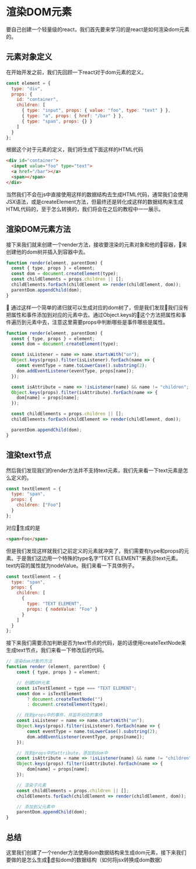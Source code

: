 # 渲染DOM元素

要自己创建一个轻量级的react，我们首先要来学习的是react是如何渲染dom元素的。

## 元素对象定义

在开始开发之前，我们先回顾一下react对于dom元素的定义。

``` js
const element = {
  type: "div",
  props: {
    id: "container",
    children: [
      { type: "input", props: { value: "foo", type: "text" } },
      { type: "a", props: { href: "/bar" } },
      { type: "span", props: {} }
    ]
  }
};
```

根据这个对于元素的定义，我们将生成下面这样的HTML代码

``` html
<div id="container">
  <input value="foo" type="text">
  <a href="/bar"></a>
  <span></span>
</div>
```

当然我们不会在js中直接使用这样的数据结构去生成HTML代码，通常我们会使用JSX语法，或是createElement方法，但最终还是转化成这样的数据结构来生成HTML代码的，至于怎么转换的，我们将会在之后的教程中一一展示。

## 渲染DOM元素方法

接下来我们就来创建一个render方法，接收要渲染的元素对象和他的容器，来创建他的dom树并插入到容器中去。

``` js
function render(element, parentDom) {
  const { type, props } = element;
  const dom = document.createElement(type);
  const childElements = props.children || [];
  childElements.forEach(childElement => render(childElement, dom));
  parentDom.appendChild(dom);
}
```

通过这样一个简单的递归就可以生成对应的dom树了，但是我们发现我们没有把属性和事件添加到对应的元素中去。通过Object.keys的这个方法把属性和事件遍历到元素中去，注意这里需要props中判断哪些是事件哪些是属性。

``` js
function render(element, parentDom) {
  const { type, props } = element;
  const dom = document.createElement(type);

  const isListener = name => name.startsWith("on");
  Object.keys(props).filter(isListener).forEach(name => {
    const eventType = name.toLowerCase().substring(2);
    dom.addEventListener(eventType, props[name]);
  });

  const isAttribute = name => !isListener(name) && name != "children";
  Object.keys(props).filter(isAttribute).forEach(name => {
    dom[name] = props[name];
  });

  const childElements = props.children || [];
  childElements.forEach(childElement => render(childElement, dom));

  parentDom.appendChild(dom);
}
```

## 渲染text节点

然后我们发现我们的render方法并不支持text元素，我们先来看一下text元素是怎么定义的。

``` js
const textElement = {
  type: "span",
  props: {
    children: ["Foo"]
  }
};
```

对应生成的是

``` html
<span>Foo</span>
```

但是我们发现这样就我们之前定义的元素就冲突了，我们需要有type和props的元素。于是我们这边用一个特殊的type名字“TEXT ELEMENT”来表示text元素。text内容的属性就为nodeValue。我们来看一下具体例子。

``` js
const textElement = {
  type: "span",
  props: {
    children: [
      {
        type: "TEXT ELEMENT",
        props: { nodeValue: "Foo" }
      }
    ]
  }
};
```

接下来我们需要添加判断是否为text节点的代码，是的话使用createTextNode来生成text节点，我们来看一下修改后的代码。

``` js
// 渲染dom对象的方法
function render (element, parentDom) {
    const { type, props } = element;

    // 创建DOM元素
    const isTextElement = type === "TEXT ELEMENT";
    const dom = isTextElement
        ? document.createTextNode("")
        : document.createElement(type);

    // 找到props中的事件，并监听对应的事件
    const isListener = name => name.startsWith("on");
    Object.keys(props).filter(isListener).forEach(name => {
        const eventType = name.toLowerCase().substring(2);
        dom.addEventListener(eventType, props[name]);
    });

    // 找到props中的attribute，添加到dom中
    const isAttribute = name => !isListener(name) && name != "children";
    Object.keys(props).filter(isAttribute).forEach(name => {
        dom[name] = props[name];
    });

    // 渲染子元素
    const childElements = props.children || [];
    childElements.forEach(childElement => render(childElement, dom));

    // 添加到父元素中
    parentDom.appendChild(dom);
}
```

## 总结

这里我们创建了一个render方法使用dom数据结构来生成dom元素，接下来我们要做的是怎么生成虚拟dom的数据结构（如何将jsx转换成dom数据）